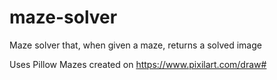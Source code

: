 # maze-solver
Maze solver that, when given a maze, returns a solved image

Uses Pillow
Mazes created on https://www.pixilart.com/draw#
